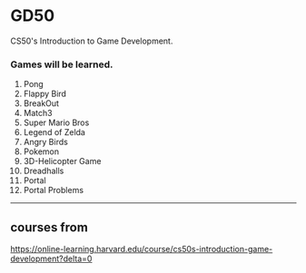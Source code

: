 # GD50
CS50's Introduction to Game Development.

### Games will be learned.
1. Pong
2. Flappy Bird
3. BreakOut
4. Match3
5. Super Mario Bros
6. Legend of Zelda
7. Angry Birds
8. Pokemon
9. 3D-Helicopter Game
10. Dreadhalls
11. Portal
12. Portal Problems
-----------------------------


courses from 
-----------------------------------------------------------------------------------------
https://online-learning.harvard.edu/course/cs50s-introduction-game-development?delta=0

